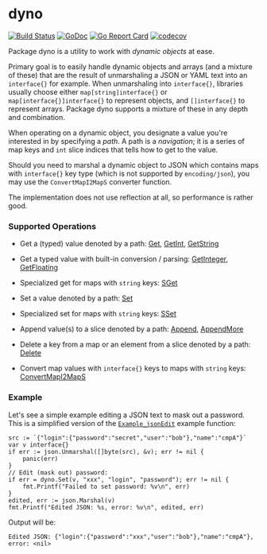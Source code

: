 # dyno

[![Build Status](https://travis-ci.org/icza/dyno.svg?branch=master)](https://travis-ci.org/icza/dyno)
[![GoDoc](https://godoc.org/github.com/icza/dyno?status.svg)](https://godoc.org/github.com/icza/dyno)
[![Go Report Card](https://goreportcard.com/badge/github.com/icza/dyno)](https://goreportcard.com/report/github.com/icza/dyno)
[![codecov](https://codecov.io/gh/icza/dyno/branch/master/graph/badge.svg)](https://codecov.io/gh/icza/dyno)

Package dyno is a utility to work with _dynamic objects_ at ease.

Primary goal is to easily handle dynamic objects and arrays (and a mixture of these)
that are the result of unmarshaling a JSON or YAML text into an `interface{}`
for example. When unmarshaling into `interface{}`, libraries usually choose
either `map[string]interface{}` or `map[interface{}]interface{}` to represent objects,
and `[]interface{}` to represent arrays. Package dyno supports a mixture of
these in any depth and combination.

When operating on a dynamic object, you designate a value you're interested
in by specifying a _path_. A path is a _navigation_; it is a series of map keys
and `int` slice indices that tells how to get to the value.

Should you need to marshal a dynamic object to JSON which contains maps with
`interface{}` key type (which is not supported by `encoding/json`), you may use
the `ConvertMapI2MapS` converter function.

The implementation does not use reflection at all, so performance is rather good.

### Supported Operations

- Get a (typed) value denoted by a path: [Get](https://godoc.org/github.com/icza/dyno#Get), [GetInt](https://godoc.org/github.com/icza/dyno#GetInt), [GetString](https://godoc.org/github.com/icza/dyno#GetString)

- Get a typed value with built-in conversion / parsing: [GetInteger](https://godoc.org/github.com/icza/dyno#GetInteger), [GetFloating](https://godoc.org/github.com/icza/dyno#GetFloating)

- Specialized get for maps with `string` keys: [SGet](https://godoc.org/github.com/icza/dyno#SGet)

- Set a value denoted by a path: [Set](https://godoc.org/github.com/icza/dyno#Set)

- Specialized set for maps with `string` keys: [SSet](https://godoc.org/github.com/icza/dyno#SSet)

- Append value(s) to a slice denoted by a path: [Append](https://godoc.org/github.com/icza/dyno#Append), [AppendMore](https://godoc.org/github.com/icza/dyno#AppendMore)

- Delete a key from a map or an element from a slice denoted by a path: [Delete](https://godoc.org/github.com/icza/dyno#Delete)

- Convert map values with `interface{}` keys to maps with `string` keys: [ConvertMapI2MapS](https://godoc.org/github.com/icza/dyno#ConvertMapI2MapS)

### Example

Let's see a simple example editing a JSON text to mask out a password. This is
a simplified version of the [`Example_jsonEdit`](https://godoc.org/github.com/icza/dyno#example-package--JsonEdit) example function:

	src := `{"login":{"password":"secret","user":"bob"},"name":"cmpA"}`
	var v interface{}
	if err := json.Unmarshal([]byte(src), &v); err != nil {
		panic(err)
	}
	// Edit (mask out) password:
	if err = dyno.Set(v, "xxx", "login", "password"); err != nil {
		fmt.Printf("Failed to set password: %v\n", err)
	}
	edited, err := json.Marshal(v)
	fmt.Printf("Edited JSON: %s, error: %v\n", edited, err)

Output will be:

	Edited JSON: {"login":{"password":"xxx","user":"bob"},"name":"cmpA"}, error: <nil>
